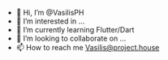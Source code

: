 - 👋 Hi, I’m @VasilisPH
- 👀 I’m interested in ...
- 🌱 I’m currently learning Flutter/Dart
- 💞️ I’m looking to collaborate on ...
- 📫 How to reach me Vasilis@project.house

<!---
VasilisPH/VasilisPH is a ✨ special ✨ repository because its `README.md` (this file) appears on your GitHub profile.
You can click the Preview link to take a look at your changes.
--->
